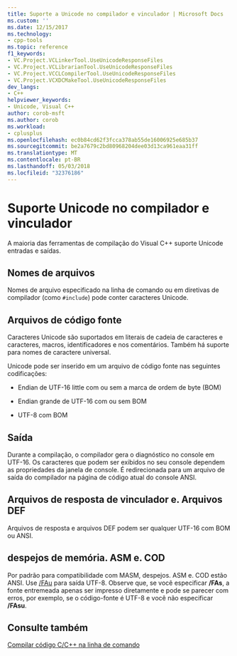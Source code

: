 ```yaml
---
title: Suporte a Unicode no compilador e vinculador | Microsoft Docs
ms.custom: ''
ms.date: 12/15/2017
ms.technology:
- cpp-tools
ms.topic: reference
f1_keywords:
- VC.Project.VCLinkerTool.UseUnicodeResponseFiles
- VC.Project.VCLibrarianTool.UseUnicodeResponseFiles
- VC.Project.VCCLCompilerTool.UseUnicodeResponseFiles
- VC.Project.VCXDCMakeTool.UseUnicodeResponseFiles
dev_langs:
- C++
helpviewer_keywords:
- Unicode, Visual C++
author: corob-msft
ms.author: corob
ms.workload:
- cplusplus
ms.openlocfilehash: ec0b84cd62f3fcca378ab55de16006925e685b37
ms.sourcegitcommit: be2a7679c2bd80968204dee03d13ca961eaa31ff
ms.translationtype: MT
ms.contentlocale: pt-BR
ms.lasthandoff: 05/03/2018
ms.locfileid: "32376186"
---
```

# <a name="unicode-support-in-the-compiler-and-linker"></a>Suporte Unicode no compilador e vinculador

A maioria das ferramentas de compilação do Visual C++ suporte Unicode entradas e saídas.

## <a name="filenames"></a>Nomes de arquivos

Nomes de arquivo especificado na linha de comando ou em diretivas de compilador (como `#include`) pode conter caracteres Unicode.

## <a name="source-code-files"></a>Arquivos de código fonte

Caracteres Unicode são suportados em literais de cadeia de caracteres e caracteres, macros, identificadores e nos comentários.  Também há suporte para nomes de caractere universal.

Unicode pode ser inserido em um arquivo de código fonte nas seguintes codificações:

- Endian de UTF-16 little com ou sem a marca de ordem de byte (BOM)

- Endian grande de UTF-16 com ou sem BOM

- UTF-8 com BOM

## <a name="output"></a>Saída

Durante a compilação, o compilador gera o diagnóstico no console em UTF-16.  Os caracteres que podem ser exibidos no seu console dependem as propriedades da janela de console.  É redirecionada para um arquivo de saída do compilador na página de código atual do console ANSI.

## <a name="linker-response-files-and-def-files"></a>Arquivos de resposta de vinculador e. Arquivos DEF

Arquivos de resposta e arquivos DEF podem ser qualquer UTF-16 com BOM ou ANSI.

## <a name="asm-and-cod-dumps"></a>despejos de memória. ASM e. COD

Por padrão para compatibilidade com MASM, despejos. ASM e. COD estão ANSI. Use [/FAu](../../build/reference/fa-fa-listing-file.md) para saída UTF-8. Observe que, se você especificar **/FAs**, a fonte entremeada apenas ser impresso diretamente e pode se parecer com erros, por exemplo, se o código-fonte é UTF-8 e você não especificar **/FAsu**.

## <a name="see-also"></a>Consulte também

[Compilar código C/C++ na linha de comando](../../build/building-on-the-command-line.md)